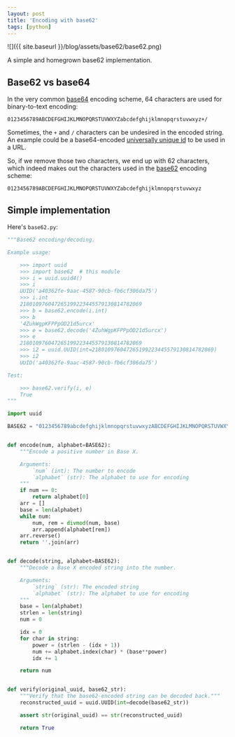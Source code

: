 ```yaml
---
layout: post
title: 'Encoding with base62'
tags: [python]
---
```


![]({{ site.baseurl }}/blog/assets/base62/base62.png)

A simple and homegrown base62 implementation.

<!--more-->

## Base62 vs base64

In the very common [base64](https://en.wikipedia.org/wiki/Base64) encoding scheme, 64 characters are used for binary-to-text encoding:

```text
0123456789ABCDEFGHIJKLMNOPQRSTUVWXYZabcdefghijklmnopqrstuvwxyz+/
```

Sometimes, the `+` and `/` characters can be undesired in the encoded string. An example could be a base64-encoded [universally unique id](https://en.wikipedia.org/wiki/Universally_unique_identifier) to be used in a URL.

So, if we remove those two characters, we end up with 62 characters, which indeed makes out the characters used in the [base62](https://en.wikipedia.org/wiki/Base62) encoding scheme:

```text
0123456789ABCDEFGHIJKLMNOPQRSTUVWXYZabcdefghijklmnopqrstuvwxyz
```

## Simple implementation

Here's `base62.py`:

```python
"""Base62 encoding/decoding.

Example usage:

    >>> import uuid
    >>> import base62  # this module
    >>> i = uuid.uuid4()
    >>> i
    UUID('a40362fe-9aac-4587-90cb-fb6cf306da75')
    >>> i.int
    218010976047265199223445579130814782069
    >>> b = base62.encode(i.int)
    >>> b
    '4ZuhWgpKFPPpOD21d5urcx'
    >>> e = base62.decode('4ZuhWgpKFPPpOD21d5urcx')
    >>> e
    218010976047265199223445579130814782069
    >>> i2 = uuid.UUID(int=218010976047265199223445579130814782069)
    >>> i2
    UUID('a40362fe-9aac-4587-90cb-fb6cf306da75')

Test:

    >>> base62.verify(i, e)
    True
"""

import uuid

BASE62 = "0123456789abcdefghijklmnopqrstuvwxyzABCDEFGHIJKLMNOPQRSTUVWXYZ"


def encode(num, alphabet=BASE62):
    """Encode a positive number in Base X.

    Arguments:
        `num` (int): The number to encode
        `alphabet` (str): The alphabet to use for encoding
    """
    if num == 0:
        return alphabet[0]
    arr = []
    base = len(alphabet)
    while num:
        num, rem = divmod(num, base)
        arr.append(alphabet[rem])
    arr.reverse()
    return ''.join(arr)


def decode(string, alphabet=BASE62):
    """Decode a Base X encoded string into the number.

    Arguments:
        `string` (str): The encoded string
        `alphabet` (str): The alphabet to use for encoding
    """
    base = len(alphabet)
    strlen = len(string)
    num = 0

    idx = 0
    for char in string:
        power = (strlen - (idx + 1))
        num += alphabet.index(char) * (base**power)
        idx += 1

    return num


def verify(original_uuid, base62_str):
    """Verify that the base62-encoded string can be decoded back."""
    reconstructed_uuid = uuid.UUID(int=decode(base62_str))

    assert str(original_uuid) == str(reconstructed_uuid)

    return True
```
